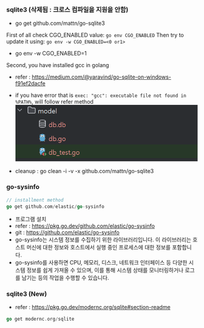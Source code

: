
### sqlite3 (삭제됨 : 크로스 컴파일을 지원을 안함)
- go get github.com/mattn/go-sqlite3

First of all check CGO_ENABLED value: ```go env CGO_ENABLED```
Then try to update it using: ```go env -w CGO_ENABLED=<0 or1>```

- go env -w CGO_ENABLED=1

Second, you have installed gcc in golang
- refer :  https://medium.com/@yaravind/go-sqlite-on-windows-f91ef2dacfe
- if you have error that is ```exec: "gcc": executable file not found in %PATH%```, will follow refer method
![dbtest](./img/dbtestImage.png)

- cleanup : go clean -i -v -x github.com/mattn/go-sqlite3

### go-sysinfo
```go
// installment method
go get github.com/elastic/go-sysinfo
```
- 프로그램 설치
- refer : https://pkg.go.dev/github.com/elastic/go-sysinfo
- git : https://github.com/elastic/go-sysinfo
- go-sysinfo는 시스템 정보를 수집하기 위한 라이브러리입니다. 이 라이브러리는 호스트 머신에 대한 정보와 호스트에서 실행 중인 프로세스에 대한 정보를 포함합니다.
- go-sysinfo를 사용하면 CPU, 메모리, 디스크, 네트워크 인터페이스 등 다양한 시스템 정보를 쉽게 가져올 수 있으며, 이를 통해 시스템 상태를 모니터링하거나 로그를 남기는 등의 작업을 수행할 수 있습니다.


### sqlite3 (New)
- refer : https://pkg.go.dev/modernc.org/sqlite#section-readme

```go
go get modernc.org/sqlite
```



